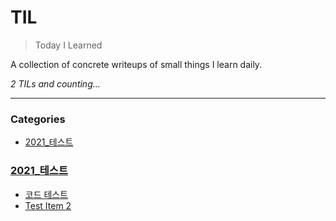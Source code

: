 # TIL
> Today I Learned


A collection of concrete writeups of small things I learn daily.


_2 TILs and counting..._

---

### Categories

- [2021_테스트](#2021_테스트)

### [2021_테스트](#2021_테스트)
- [코드 테스트](2021_테스트/p1.코드_테스트.md)
- [Test Item 2](2021_테스트/p2.Test_Item_2.md)


